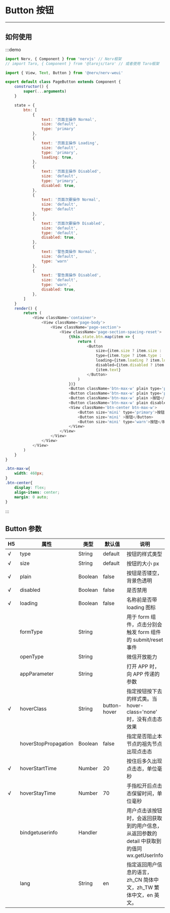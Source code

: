 # Button 按钮

---

## 如何使用

:::demo

```js
import Nerv, { Component } from 'nervjs' // Nerv框架
// import Taro, { Component } from '@tarojs/taro' // 或者使用 Taro框架

import { View, Text, Button } from '@nerv/nerv-weui'

export default class PageButton extends Component {
    constructor() {
        super(...arguments)
    }

    state = {
        btn: [
            {
                text: '页面主操作 Normal',
                size: 'default',
                type: 'primary'
            },
            {
                text: '页面主操作 Loading',
                size: 'default',
                type: 'primary',
                loading: true,
            },
            {
                text: '页面主操作 Disabled',
                size: 'default',
                type: 'primary',
                disabled: true,
            },
            {
                text: '页面次要操作 Normal',
                size: 'default',
                type: 'default'
            },
            {
                text: '页面次要操作 Disabled',
                size: 'default',
                type: 'default',
                disabled: true,
            },
            {
                text: '警告类操作 Normal',
                size: 'default',
                type: 'warn'
            },
            {
                text: '警告类操作 Disabled',
                size: 'default',
                type: 'warn',
                disabled: true,
            },
        ]
    }
    render() {
        return (
            <View className='container'>
                <View className='page-body'>
                    <View className='page-section'>
                        <View className='page-section-spacing-reset'>
                            {this.state.btn.map(item => {
                                return (
                                    <Button
                                        size={item.size ? item.size : ''}
                                        type={item.type ? item.type : ''}
                                        loading={item.loading ? item.loading : false}
                                        disabled={item.disabled ? item.disabled : false}>
                                        {item.text}
                                    </Button>
                                )
                            })}
                            <Button className='btn-max-w' plain type='primary'>按钮</Button>
                            <Button className='btn-max-w' plain type='primary' disabled>不可点击的按钮</Button>
                            <Button className='btn-max-w' plain >按钮</Button>
                            <Button className='btn-max-w' plain disabled >按钮</Button>
                            <View className='btn-center btn-max-w'>
                                <Button size='mini' type='primary'>按钮</Button>
                                <Button size='mini' >按钮</Button>
                                <Button size='mini' type='warn'>按钮</Button>
                            </View>
                        </View>
                    </View>
                </View>
            </View>
        )
    }
}
```
```scss
.btn-max-w{
    width: 460px;
}
.btn-center{
    display: flex;
    align-items: center;
    margin: 0 auto;
}
```
:::

## Button 参数

|  H5   | 属性                 | 类型    | 默认值       | 说明                                                                                        |
| --- | -------------------- | ------- | ------------ | ------------------------------------------------------------------------------------------- |
| √   | type                 | String  | default      | 按钮的样式类型                                                                              |
| √   | size                 | String  | default      | 按钮的大小 px                                                                               |
| √   | plain                | Boolean | false        | 按钮是否镂空，背景色透明                                                                    |
| √   | disabled             | Boolean | false        | 是否禁用                                                                                    |
| √   | loading              | Boolean | false        | 名称前是否带 loading 图标                                                                   |
|     | formType             | String  |              | 用于 form 组件，点击分别会触发 form 组件的 submit/reset 事件                                |
|     | openType             | String  |              | 微信开放能力                                                                                |
|     | appParameter         | String  |              | 打开 APP 时，向 APP 传递的参数                                                              |
| √   | hoverClass           | String  | button-hover | 指定按钮按下去的样式类。当 hover-class='none' 时，没有点击态效果                            |
|     | hoverStopPropagation | Boolean | false        | 指定是否阻止本节点的祖先节点出现点击态                                                      |
| √   | hoverStartTime       | Number  | 20           | 按住后多久出现点击态，单位毫秒                                                              |
| √   | hoverStayTime        | Number  | 70           | 手指松开后点击态保留时间，单位毫秒                                                          |
|     | bindgetuserinfo      | Handler |              | 用户点击该按钮时，会返回获取到的用户信息，从返回参数的 detail 中获取到的值同 wx.getUserInfo |
|     | lang                 | String  | en           | 指定返回用户信息的语言，zh_CN 简体中文，zh_TW 繁体中文，en 英文。                           |
